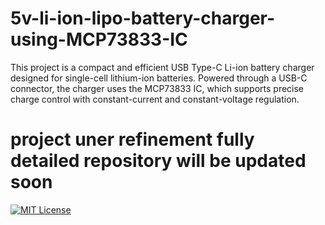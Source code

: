 # 5v-li-ion-lipo-battery-charger-using-MCP73833-IC
This project is a compact and efficient USB Type-C Li-ion battery charger designed for single-cell lithium-ion batteries. Powered through a USB-C connector, the charger uses the MCP73833 IC, which supports precise charge control with constant-current and constant-voltage regulation.

# project uner refinement fully detailed repository will be updated soon



[![MIT License](https://img.shields.io/badge/License-MIT-green.svg)](https://choosealicense.com/licenses/mit/)
